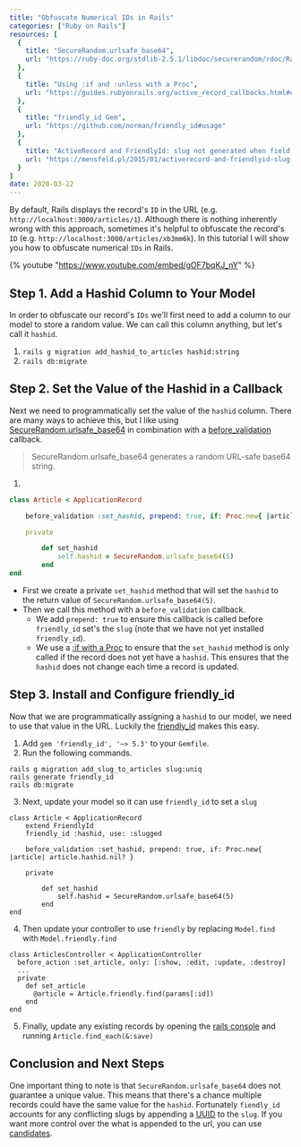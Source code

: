 ```yaml
---
title: "Obfuscate Numerical IDs in Rails"
categories: ["Ruby on Rails"]
resources: [
  {
    title: "SecureRandom.urlsafe_base64",
    url: "https://ruby-doc.org/stdlib-2.5.1/libdoc/securerandom/rdoc/Random/Formatter.html#method-i-urlsafe_base64"
  },
  {
    title: "Using :if and :unless with a Proc",
    url: "https://guides.rubyonrails.org/active_record_callbacks.html#using-if-and-unless-with-a-proc"
  },
  {
    title: "friendly_id Gem",
    url: "https://github.com/norman/friendly_id#usage"
  },
  {
    title: "ActiveRecord and FriendlyId: slug not generated when field set with before_validation callback",
    url: "https://mensfeld.pl/2015/01/activerecord-and-friendlyid-slug-not-generated-when-field-set-with-before_validation-callback/"
  }
]
date: 2020-03-22
---
```


By default, Rails displays the record's `ID` in the URL (e.g. `http://localhost:3000/articles/1`). Although there is nothing inherently wrong with this approach, sometimes it's helpful to obfuscate the record's `ID` (e.g. `http://localhost:3000/articles/xb3mm6k`). In this tutorial I will show you how to obfuscate numerical `IDs` in Rails.

{% youtube "https://www.youtube.com/embed/gOF7bqKJ_nY" %}

## Step 1. Add a Hashid Column to Your Model

In order to obfuscate our record's `IDs` we'll first need to add a column to our model to store a random value. We can call this column anything, but let's call it `hashid`.

1. `rails g migration add_hashid_to_articles hashid:string`
2. `rails db:migrate`

## Step 2. Set the Value of the Hashid in a Callback

Next we need to programmatically set the value of the `hashid` column. There are many ways to achieve this, but I like using [SecureRandom.urlsafe_base64](https://ruby-doc.org/stdlib-2.5.1/libdoc/securerandom/rdoc/Random/Formatter.html#method-i-urlsafe_base64) in combination with a [before_validation](https://guides.rubyonrails.org/active_record_callbacks.html#available-callbacks) callback.

> SecureRandom.urlsafe_base64 generates a random URL-safe base64 string.

1.

```ruby
class Article < ApplicationRecord

    before_validation :set_hashid, prepend: true, if: Proc.new{ |article| article.hashid.nil? }

    private

        def set_hashid
            self.hashid = SecureRandom.urlsafe_base64(5)
        end
end
```

- First we create a private `set_hashid` method that will set the `hashid` to the return value of `SecureRandom.urlsafe_base64(5)`.
- Then we call this method with a `before_validation` callback.
  - We add `prepend: true` to ensure this callback is called before `friendly_id` set's the `slug` (note that we have not yet installed `friendly_id`).
  - We use a [:if with a Proc](https://guides.rubyonrails.org/active_record_callbacks.html#using-if-and-unless-with-a-proc) to ensure that the `set_hashid` method is only called if the record does not yet have a `hashid`. This ensures that the `hashid` does not change each time a record is updated.


## Step 3. Install and Configure friendly_id

Now that we are programmatically assigning a `hashid` to our model, we need to use that value in the URL. Luckily the [friendly_id](https://github.com/norman/friendly_id) makes this easy.



1. Add `gem 'friendly_id', '~> 5.3'` to your `Gemfile`.
2. Run the following commands.

```
rails g migration add_slug_to_articles slug:uniq
rails generate friendly_id
rails db:migrate
```

3. Next, update your model so it can use `friendly_id` to set a `slug`

```ruby{2-3}
class Article < ApplicationRecord
    extend FriendlyId
    friendly_id :hashid, use: :slugged

    before_validation :set_hashid, prepend: true, if: Proc.new{ |article| article.hashid.nil? }

    private

        def set_hashid
            self.hashid = SecureRandom.urlsafe_base64(5)
        end
end
```

4. Then update your controller to use `friendly` by replacing `Model.find` with `Model.friendly.find`

```ruby{6}
class ArticlesController < ApplicationController
  before_action :set_article, only: [:show, :edit, :update, :destroy]
  ...
  private
    def set_article
      @article = Article.friendly.find(params[:id])
    end
end
```

5. Finally, update any existing records by opening the [rails console](https://guides.rubyonrails.org/command_line.html#rails-console) and running `Article.find_each(&:save)`

## Conclusion and Next Steps

One important thing to note is that `SecureRandom.urlsafe_base64` does not guarantee a unique value. This means that there's a chance multiple records could have the same value for the `hashid`. Fortunately `fiendly_id` accounts for any conflicting slugs by appending a [UUID](https://ruby-doc.org/stdlib-2.5.1/libdoc/securerandom/rdoc/SecureRandom.html) to the `slug`. If you want more control over the what is appended to the url, you can use [candidates](https://norman.github.io/friendly_id/).

